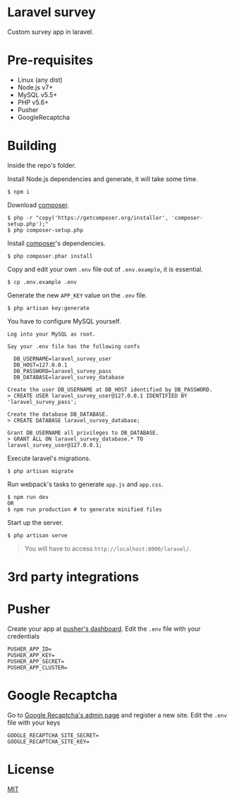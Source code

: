 Laravel survey
==============

Custom survey app in laravel.

Pre-requisites
==============

- Linux (any dist)
- Node.js v7+
- MySQL v5.5+
- PHP v5.6+
- Pusher
- GoogleRecaptcha

Building
========

Inside the repo's folder.

Install Node.js dependencies and generate, it will take some time.

```
$ npm i
```

Download [composer][composer-url].

```
$ php -r "copy('https://getcomposer.org/installer', 'composer-setup.php');"
$ php composer-setup.php
```

Install [composer][composer-url]'s dependencies.

```
$ php composer.phar install
```

Copy and edit your own `.env` file out of `.env.example`, it is essential.

```
$ cp .env.example .env
```

Generate the new `APP_KEY` value on the `.env` file.

```
$ php artisan key:generate
```

You have to configure MySQL yourself.

```
Log into your MySQL as root.

Say your .env file has the following confs

  DB_USERNAME=laravel_survey_user
  DB_HOST=127.0.0.1
  DB_PASSWORD=laravel_survey_pass
  DB_DATABASE=laravel_survey_database

Create the user DB_USERNAME at DB_HOST identified by DB_PASSWORD.
> CREATE USER laravel_survey_user@127.0.0.1 IDENTIFIED BY 'laravel_survey_pass';

Create the database DB_DATABASE.
> CREATE DATABASE laravel_survey_database;

Grant DB_USERNAME all privileges to DB_DATABASE.
> GRANT ALL ON laravel_survey_database.* TO laravel_survey_user@127.0.0.1;
```

Execute laravel's migrations.

```
$ php artisan migrate
```

Run webpack's tasks to generate `app.js` and `app.css`.

```
$ npm run dev
OR
$ npm run production # to generate minified files
```

Start up the server.

```
$ php artisan serve
```

> You will have to access `http://localhost:8000/laravel/`.

3rd party integrations
======================

# Pusher

Create your app at [pusher's dashboard][pusher-url]. Edit the `.env` file with your credentials

```
PUSHER_APP_ID=
PUSHER_APP_KEY=
PUSHER_APP_SECRET=
PUSHER_APP_CLUSTER=
```

# Google Recaptcha

Go to [Google Recaptcha's admin page][google-recaptcha-url] and register a new site. Edit the `.env` file with your keys

```
GOOGLE_RECAPTCHA_SITE_SECRET=
GOOGLE_RECAPTCHA_SITE_KEY=
```

License
=======

[MIT][LICENSE]

[google-recaptcha-url]: https://www.google.com/recaptcha/admin#list
[pusher-url]: https://dashboard.pusher.com/accounts/sign_in
[composer-url]: https://getcomposer.org/
[LICENSE]: LICENSE

